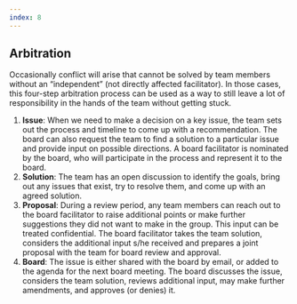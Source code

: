 ```yaml
---
index: 8
---
```


## Arbitration
Occasionally conflict will arise that cannot be solved by team members without an “independent” (not directly affected facilitator). In those cases, this four-step arbitration process can be used as a way to still leave a lot of responsibility in the hands of the team without getting stuck.

1. **Issue**: When we need to make a decision on a key issue, the team sets out the process and timeline to come up with a recommendation. The board can also request the team to find a solution to a particular issue and provide input on possible directions. A board facilitator is nominated by the board, who will participate in the process and represent it to the board. 
2. **Solution**: The team has an open discussion to identify the goals, bring out any issues that exist, try to resolve them, and come up with an agreed solution.
3. **Proposal**: During a review period, any team members can reach out to the board facilitator to raise additional points or make further suggestions they did not want to make in the group. This input can be treated confidential. The board facilitator takes the team solution, considers the additional input s/he received and prepares a joint proposal with the team for board review and approval.
4. **Board**: The issue is either shared with the board by email, or added to the agenda for the next board meeting. The board discusses the issue, considers the team solution, reviews additional input, may make further amendments, and approves (or denies) it. 


